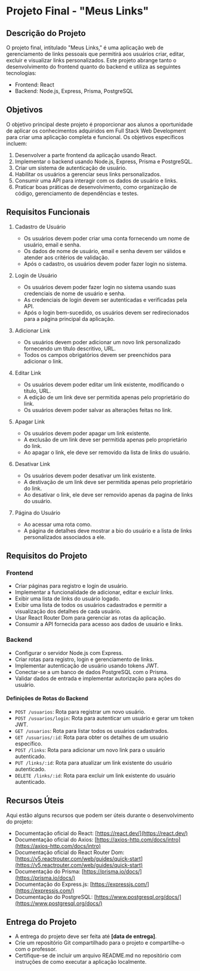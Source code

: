 # Projeto Final - "Meus Links"

## Descrição do Projeto

O projeto final, intitulado "Meus Links," é uma aplicação web de gerenciamento de links pessoais que permitirá aos usuários criar, editar, excluir e visualizar links personalizados. Este projeto abrange tanto o desenvolvimento do frontend quanto do backend e utiliza as seguintes tecnologias:

- Frontend: React
- Backend: Node.js, Express, Prisma, PostgreSQL

## Objetivos

O objetivo principal deste projeto é proporcionar aos alunos a oportunidade de aplicar os conhecimentos adquiridos em Full Stack Web Development para criar uma aplicação completa e funcional. Os objetivos específicos incluem:

1. Desenvolver a parte frontend da aplicação usando React.
2. Implementar o backend usando Node.js, Express, Prisma e PostgreSQL.
3. Criar um sistema de autenticação de usuário.
4. Habilitar os usuários a gerenciar seus links personalizados.
5. Consumir uma API para interagir com os dados de usuário e links.
6. Praticar boas práticas de desenvolvimento, como organização de código, gerenciamento de dependências e testes.

## Requisitos Funcionais

1. Cadastro de Usuário
    - Os usuários devem poder criar uma conta fornecendo um nome de usuário, email e senha.
    - Os dados de nome de usuário, email e senha devem ser válidos e atender aos critérios de validação.
    - Após o cadastro, os usuários devem poder fazer login no sistema.

2. Login de Usuário
    - Os usuários devem poder fazer login no sistema usando suas credenciais de nome de usuário e senha.
    - As credenciais de login devem ser autenticadas e verificadas pela API.
    - Após o login bem-sucedido, os usuários devem ser redirecionados para a página principal da aplicação.

3. Adicionar Link
    - Os usuários devem poder adicionar um novo link personalizado fornecendo um título descritivo, URL.
    - Todos os campos obrigatórios devem ser preenchidos para adicionar o link.

4. Editar Link
    - Os usuários devem poder editar um link existente, modificando o título, URL.
    - A edição de um link deve ser permitida apenas pelo proprietário do link.
    - Os usuários devem poder salvar as alterações feitas no link.

5. Apagar Link
    - Os usuários devem poder apagar um link existente.
    - A exclusão de um link deve ser permitida apenas pelo proprietário do link.
    - Ao apagar o link, ele deve ser removido da lista de links do usuário.

6. Desativar Link
    - Os usuários devem poder desativar um link existente.
    - A destivação de um link deve ser permitida apenas pelo proprietário do link.
    - Ao desativar o link, ele deve ser removido apenas da pagina de links do usuário.

7. Página do Usuário
    - Ao acessar uma rota como.
    - A página de detalhes deve mostrar a bio do usuário e a lista de links personalizados associados a ele.


## Requisitos do Projeto


### Frontend

- Criar páginas para registro e login de usuário.
- Implementar a funcionalidade de adicionar, editar e excluir links.
- Exibir uma lista de links do usuário logado.
- Exibir uma lista de todos os usuários cadastrados e permitir a visualização dos detalhes de cada usuário.
- Usar React Router Dom para gerenciar as rotas da aplicação.
- Consumir a API fornecida para acesso aos dados de usuário e links.

### Backend

- Configurar o servidor Node.js com Express.
- Criar rotas para registro, login e gerenciamento de links.
- Implementar autenticação de usuário usando tokens JWT.
- Conectar-se a um banco de dados PostgreSQL com o Prisma.
- Validar dados de entrada e implementar autorização para ações do usuário.

#### Definições de Rotas do Backend

- `POST /usuarios`: Rota para registrar um novo usuário.
- `POST /usuarios/login`: Rota para autenticar um usuário e gerar um token JWT.
- `GET /usuarios`: Rota para listar todos os usuários cadastrados.
- `GET /usuarios/:id`: Rota para obter os detalhes de um usuário específico.
- `POST /links`: Rota para adicionar um novo link para o usuário autenticado.
- `PUT /links/:id`: Rota para atualizar um link existente do usuário autenticado.
- `DELETE /links/:id`: Rota para excluir um link existente do usuário autenticado.
 
## Recursos Úteis

Aqui estão alguns recursos que podem ser úteis durante o desenvolvimento do projeto:

- Documentação oficial do React: [https://react.dev/](https://react.dev/)
- Documentação oficial do Axios: [https://axios-http.com/docs/intro](https://axios-http.com/docs/intro)
- Documentação oficial do React Router Dom: [https://v5.reactrouter.com/web/guides/quick-start](https://v5.reactrouter.com/web/guides/quick-start)
- Documentação do Prisma: [https://prisma.io/docs/](https://prisma.io/docs/)
- Documentação do Express.js: [https://expressjs.com/](https://expressjs.com/)
- Documentação do PostgreSQL: [https://www.postgresql.org/docs/](https://www.postgresql.org/docs/)

## Entrega do Projeto

- A entrega do projeto deve ser feita até **[data de entrega]**.
- Crie um repositório Git compartilhado para o projeto e compartilhe-o com o professor.
- Certifique-se de incluir um arquivo README.md no repositório com instruções de como executar a aplicação localmente.
